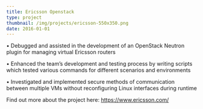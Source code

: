 ```yaml
---
title: Ericsson Openstack
type: project
thumbnail: /img/projects/ericsson-550x350.png
date: 2016-01-01
---
```


•	Debugged and assisted in the development of an OpenStack Neutron plugin for managing virtual Ericsson routers

•	Enhanced the team’s development and testing process by writing scripts which tested various commands for different scenarios and environments

•	Investigated and implemented secure methods of communication between multiple VMs without reconfiguring Linux interfaces during runtime

Find out more about the project here: <a href="https://www.ericsson.com/ourportfolio/products/virtual-router?nav=productcategory004">https://www.ericsson.com/</a>

